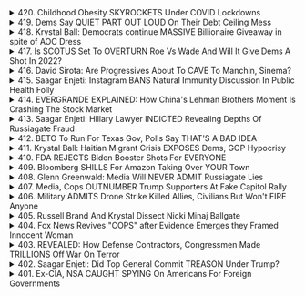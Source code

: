 <details>
<summary>420. Childhood Obesity SKYROCKETS Under COVID Lockdowns</summary><br>

<a href="https://www.youtube.com/watch?v=vpeseKZiKe4" target="_blank">
    <img src="https://img.youtube.com/vi/vpeseKZiKe4/maxresdefault.jpg" 
        alt="[Youtube]" width="200">
</a>

# Childhood Obesity SKYROCKETS Under COVID Lockdowns


</details>

<details>
<summary>419. Dems Say QUIET PART OUT LOUD On Their Debt Ceiling Mess</summary><br>

<a href="https://www.youtube.com/watch?v=m0uDQQd32eU" target="_blank">
    <img src="https://img.youtube.com/vi/m0uDQQd32eU/maxresdefault.jpg" 
        alt="[Youtube]" width="200">
</a>

# Dems Say QUIET PART OUT LOUD On Their Debt Ceiling Mess


</details>

<details>
<summary>418. Krystal Ball: Democrats continue MASSIVE Billionaire Giveaway in spite of AOC Dress</summary><br>

<a href="https://www.youtube.com/watch?v=hqpkLbItpGI" target="_blank">
    <img src="https://img.youtube.com/vi/hqpkLbItpGI/maxresdefault.jpg" 
        alt="[Youtube]" width="200">
</a>

# Krystal Ball: Democrats continue MASSIVE Billionaire Giveaway in spite of AOC Dress


</details>

<details>
<summary>417. Is SCOTUS Set To OVERTURN Roe Vs Wade And Will It Give Dems A Shot In 2022?</summary><br>

<a href="https://www.youtube.com/watch?v=Z6mof53YRV0" target="_blank">
    <img src="https://img.youtube.com/vi/Z6mof53YRV0/maxresdefault.jpg" 
        alt="[Youtube]" width="200">
</a>

# Is SCOTUS Set To OVERTURN Roe Vs Wade And Will It Give Dems A Shot In 2022?


</details>

<details>
<summary>416. David Sirota: Are Progressives About To CAVE To Manchin, Sinema?</summary><br>

<a href="https://www.youtube.com/watch?v=Wz9Q_RRgm6E" target="_blank">
    <img src="https://img.youtube.com/vi/Wz9Q_RRgm6E/maxresdefault.jpg" 
        alt="[Youtube]" width="200">
</a>

# David Sirota: Are Progressives About To CAVE To Manchin, Sinema?


</details>

<details>
<summary>415. Saagar Enjeti: Instagram BANS Natural Immunity Discussion In Public Health Folly</summary><br>

<a href="https://www.youtube.com/watch?v=8i9FBzJFvOM" target="_blank">
    <img src="https://img.youtube.com/vi/8i9FBzJFvOM/maxresdefault.jpg" 
        alt="[Youtube]" width="200">
</a>

# Saagar Enjeti: Instagram BANS Natural Immunity Discussion In Public Health Folly


</details>

<details>
<summary>414. EVERGRANDE EXPLAINED: How China's Lehman Brothers Moment Is Crashing The Stock Market</summary><br>

<a href="https://www.youtube.com/watch?v=0IOLG4231p0" target="_blank">
    <img src="https://img.youtube.com/vi/0IOLG4231p0/maxresdefault.jpg" 
        alt="[Youtube]" width="200">
</a>

# EVERGRANDE EXPLAINED: How China's Lehman Brothers Moment Is Crashing The Stock Market


</details>

<details>
<summary>413. Saagar Enjeti: Hillary Lawyer INDICTED Revealing Depths Of Russiagate Fraud</summary><br>

<a href="https://www.youtube.com/watch?v=kBNvLlt1K0E" target="_blank">
    <img src="https://img.youtube.com/vi/kBNvLlt1K0E/maxresdefault.jpg" 
        alt="[Youtube]" width="200">
</a>

# Saagar Enjeti: Hillary Lawyer INDICTED Revealing Depths Of Russiagate Fraud


</details>

<details>
<summary>412. BETO To Run For Texas Gov, Polls Say THAT'S A BAD IDEA</summary><br>

<a href="https://www.youtube.com/watch?v=mpcIAVMeykw" target="_blank">
    <img src="https://img.youtube.com/vi/mpcIAVMeykw/maxresdefault.jpg" 
        alt="[Youtube]" width="200">
</a>

# BETO To Run For Texas Gov, Polls Say THAT'S A BAD IDEA


</details>

<details>
<summary>411. Krystal Ball: Haitian Migrant Crisis EXPOSES Dems, GOP Hypocrisy</summary><br>

<a href="https://www.youtube.com/watch?v=uzeiHg1HAww" target="_blank">
    <img src="https://img.youtube.com/vi/uzeiHg1HAww/maxresdefault.jpg" 
        alt="[Youtube]" width="200">
</a>

# Krystal Ball: Haitian Migrant Crisis EXPOSES Dems, GOP Hypocrisy


</details>

<details>
<summary>410. FDA REJECTS Biden Booster Shots For EVERYONE</summary><br>

<a href="https://www.youtube.com/watch?v=Xpcl2GVTaFY" target="_blank">
    <img src="https://img.youtube.com/vi/Xpcl2GVTaFY/maxresdefault.jpg" 
        alt="[Youtube]" width="200">
</a>

# FDA REJECTS Biden Booster Shots For EVERYONE


</details>

<details>
<summary>409. Bloomberg SHILLS For Amazon Taking Over YOUR Town</summary><br>

<a href="https://www.youtube.com/watch?v=lGMG5HU2hl0" target="_blank">
    <img src="https://img.youtube.com/vi/lGMG5HU2hl0/maxresdefault.jpg" 
        alt="[Youtube]" width="200">
</a>

# Bloomberg SHILLS For Amazon Taking Over YOUR Town


</details>

<details>
<summary>408. Glenn Greenwald: Media Will NEVER ADMIT Russiagate Lies</summary><br>

<a href="https://www.youtube.com/watch?v=S63FCTb0lPk" target="_blank">
    <img src="https://img.youtube.com/vi/S63FCTb0lPk/maxresdefault.jpg" 
        alt="[Youtube]" width="200">
</a>

# Glenn Greenwald: Media Will NEVER ADMIT Russiagate Lies


</details>

<details>
<summary>407. Media, Cops OUTNUMBER Trump Supporters At Fake Capitol Rally</summary><br>

<a href="https://www.youtube.com/watch?v=KGySzlC3qaE" target="_blank">
    <img src="https://img.youtube.com/vi/KGySzlC3qaE/maxresdefault.jpg" 
        alt="[Youtube]" width="200">
</a>

# Media, Cops OUTNUMBER Trump Supporters At Fake Capitol Rally


</details>

<details>
<summary>406. Military ADMITS Drone Strike Killed Allies, Civilians But Won't FIRE Anyone</summary><br>

<a href="https://www.youtube.com/watch?v=60sileTl9vM" target="_blank">
    <img src="https://img.youtube.com/vi/60sileTl9vM/maxresdefault.jpg" 
        alt="[Youtube]" width="200">
</a>

# Military ADMITS Drone Strike Killed Allies, Civilians But Won't FIRE Anyone


</details>

<details>
<summary>405. Russell Brand And Krystal Dissect Nicki Minaj Ballgate</summary><br>

<a href="https://www.youtube.com/watch?v=yNnjOuysfFo" target="_blank">
    <img src="https://img.youtube.com/vi/yNnjOuysfFo/maxresdefault.jpg" 
        alt="[Youtube]" width="200">
</a>

# Russell Brand And Krystal Dissect Nicki Minaj Ballgate


</details>

<details>
<summary>404. Fox News Revives "COPS" after Evidence Emerges they Framed Innocent Woman</summary><br>

<a href="https://www.youtube.com/watch?v=IJxdnL3nM9A" target="_blank">
    <img src="https://img.youtube.com/vi/IJxdnL3nM9A/maxresdefault.jpg" 
        alt="[Youtube]" width="200">
</a>

# Fox News Revives "COPS" after Evidence Emerges they Framed Innocent Woman


</details>

<details>
<summary>403. REVEALED: How Defense Contractors, Congressmen Made TRILLIONS Off War On Terror</summary><br>

<a href="https://www.youtube.com/watch?v=It-42GXPgbk" target="_blank">
    <img src="https://img.youtube.com/vi/It-42GXPgbk/maxresdefault.jpg" 
        alt="[Youtube]" width="200">
</a>

# REVEALED: How Defense Contractors, Congressmen Made TRILLIONS Off War On Terror


</details>

<details>
<summary>402. Saagar Enjeti: Did Top General Commit TREASON Under Trump?</summary><br>

<a href="https://www.youtube.com/watch?v=f5G_PJcThS4" target="_blank">
    <img src="https://img.youtube.com/vi/f5G_PJcThS4/maxresdefault.jpg" 
        alt="[Youtube]" width="200">
</a>

# Saagar Enjeti: Did Top General Commit TREASON Under Trump?


</details>

<details>
<summary>401. Ex-CIA, NSA CAUGHT SPYING On Americans For Foreign Governments</summary><br>

<a href="https://www.youtube.com/watch?v=YmcR-x0-Qjw" target="_blank">
    <img src="https://img.youtube.com/vi/YmcR-x0-Qjw/maxresdefault.jpg" 
        alt="[Youtube]" width="200">
</a>

# Ex-CIA, NSA CAUGHT SPYING On Americans For Foreign Governments


</details>

